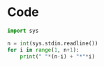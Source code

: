 # Code
```python
import sys

n = int(sys.stdin.readline())
for i in range(1, n+1):
    print(" "*(n-i) + "*"*i)
```
